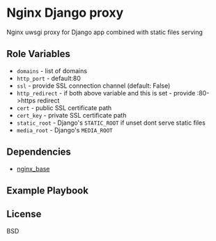 Nginx Django proxy
=========

Nginx uwsgi proxy for Django app combined with static files serving

Role Variables
--------------

- `domains` - list of domains
- `http_port` - default:80
- `ssl` - provide SSL connection channel (default: False)
- `http_redirect` - if both above variable and this is set - provide :80->https redirect
- `cert` - public SSL certificate path 
- `cert_key` - private SSL certificate path
- `static_root` - Django's `STATIC_ROOT` if unset dont serve static files
- `media_root` - Django's `MEDIA_ROOT`



Dependencies
------------

- [nginx_base](https://github.com/kkoralsky/ansible_nginx_base)

Example Playbook
----------------

License
-------

BSD
